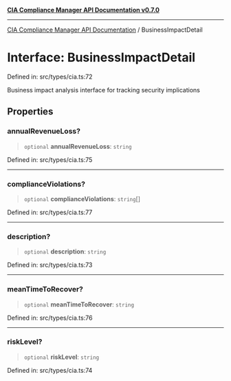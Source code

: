 [**CIA Compliance Manager API Documentation v0.7.0**](../README.md)

***

[CIA Compliance Manager API Documentation](../globals.md) / BusinessImpactDetail

# Interface: BusinessImpactDetail

Defined in: src/types/cia.ts:72

Business impact analysis interface for tracking security implications

## Properties

### annualRevenueLoss?

> `optional` **annualRevenueLoss**: `string`

Defined in: src/types/cia.ts:75

***

### complianceViolations?

> `optional` **complianceViolations**: `string`[]

Defined in: src/types/cia.ts:77

***

### description?

> `optional` **description**: `string`

Defined in: src/types/cia.ts:73

***

### meanTimeToRecover?

> `optional` **meanTimeToRecover**: `string`

Defined in: src/types/cia.ts:76

***

### riskLevel?

> `optional` **riskLevel**: `string`

Defined in: src/types/cia.ts:74
